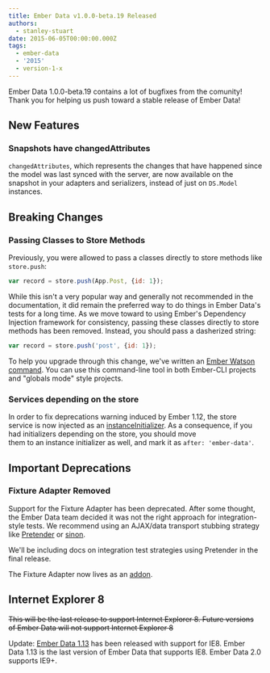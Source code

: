 ```yaml
---
title: Ember Data v1.0.0-beta.19 Released
authors:
  - stanley-stuart
date: 2015-06-05T00:00:00.000Z
tags:
  - ember-data
  - '2015'
  - version-1-x
---
```



Ember Data 1.0.0-beta.19 contains a lot of bugfixes from the comunity!
Thank you for helping us push toward a stable release of Ember Data!

## New Features

### Snapshots have changedAttributes

`changedAttributes`, which represents the changes that have happened
since the model was last synced with the server, are now available on
the snapshot in your adapters and serializers, instead of just on
`DS.Model` instances.

## Breaking Changes

### Passing Classes to Store Methods

Previously, you were allowed to pass a classes directly to store methods
like `store.push`:

```javascript
var record = store.push(App.Post, {id: 1});
```

While this isn't a very popular way and generally not recommended in the
documentation, it did remain the preferred way to do things in Ember
Data's tests for a long time. As we move toward to using Ember's
Dependency Injection framework for consistency, passing these classes
directly to store methods has been removed. Instead, you should pass a
dasherized string:

```javascript
var record = store.push('post', {id: 1});
```

To help you upgrade through this change, we've written an [Ember
Watson command](https://github.com/abuiles/ember-watson#ember-watsonconvert-ember-data-model-lookups).
You can use this command-line tool in both Ember-CLI projects and
"globals mode" style projects.

### Services depending on the store

In order to fix deprecations warning induced by Ember 1.12, the store service is now injected as an
[instanceInitializer](http://emberjs.com/blog/2015/05/13/ember-1-12-released.html#toc_instance-initializers).
As a consequence, if you had initializers depending on the store, you should move  
them to an instance initializer as well, and mark it as `after: 'ember-data'`.

## Important Deprecations

### Fixture Adapter Removed

Support for the Fixture Adapter has been deprecated. After some thought,
the Ember Data team decided it was not the right approach for
integration-style tests. We recommend using an AJAX/data transport
stubbing strategy like [Pretender](https://github.com/trek/pretender) or
[sinon](http://sinonjs.org/).

We'll be including docs on integration test strategies using Pretender in the
final release.

The Fixture Adapter now lives as an [addon](https://github.com/emberjs/ember-data-fixture-adapter).

## Internet Explorer 8

<s>This will be the last release to support Internet
Explorer 8. Future versions of Ember Data will not support Internet
Explorer 8</s>

Update:
[Ember Data 1.13](/blog/2015/06/18/ember-data-1-13-released.html) has
been released with support for IE8. Ember Data 1.13 is the last
version of Ember Data that supports IE8. Ember Data 2.0 supports IE9+.
